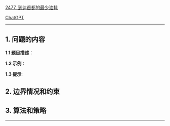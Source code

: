 [2477. 到达首都的最少油耗](https://leetcode.cn/problems/minimum-fuel-cost-to-report-to-the-capital)

[ChatGPT](chat.openai.com)

---

## 1. 问题的内容
**1.1 题目描述**：

**1.2 示例**：

**1.3 提示**:

## 2. 边界情况和约束


## 3. 算法和策略

---

